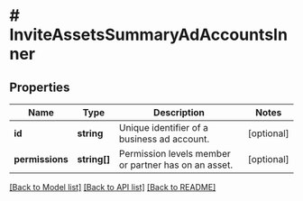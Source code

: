 # # InviteAssetsSummaryAdAccountsInner

## Properties

Name | Type | Description | Notes
------------ | ------------- | ------------- | -------------
**id** | **string** | Unique identifier of a business ad account. | [optional]
**permissions** | **string[]** | Permission levels member or partner has on an asset. | [optional]

[[Back to Model list]](../../README.md#models) [[Back to API list]](../../README.md#endpoints) [[Back to README]](../../README.md)
